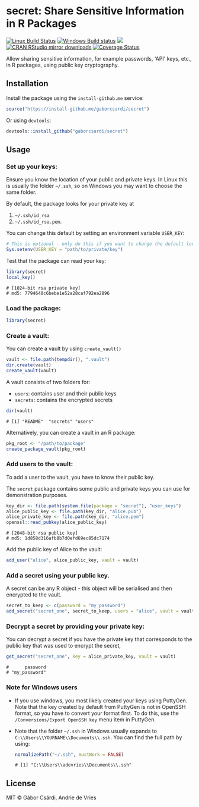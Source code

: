 # secret: Share Sensitive Information in R Packages




[![Linux Build Status](https://travis-ci.org/gaborcsardi/secret.svg?branch=master)](https://travis-ci.org/gaborcsardi/secret)
[![Windows Build status](https://ci.appveyor.com/api/projects/status/github/gaborcsardi/secret?svg=true)](https://ci.appveyor.com/project/gaborcsardi/secret)
[![](http://www.r-pkg.org/badges/version/secret)](http://www.r-pkg.org/pkg/secret)
[![CRAN RStudio mirror downloads](http://cranlogs.r-pkg.org/badges/secret)](http://www.r-pkg.org/pkg/secret)
[![Coverage Status](https://img.shields.io/codecov/c/github/gaborcsardi/secret/master.svg)](https://codecov.io/github/gaborcsardi/secret?branch=master)

Allow sharing sensitive information, for example passwords, 'API' keys,
etc., in R packages, using public key cryptography.

## Installation

Install the package using the `install-github.me` service:


```r
source("https://install-github.me/gaborcsardi/secret")
```
    
Or using `devtools`:


```r
devtools::install_github("gaborcsardi/secret")
```


## Usage


### Set up your keys:

Ensure you know the location of your public and private keys. In Linux this is usually the folder `~/.ssh`, so on Windows you may want to choose the same folder.

By default, the package looks for your private key at 

1. `~/.ssh/id_rsa`
1. `~/.ssh/id_rsa.pem`.

You can change this default by setting an environment variable `USER_KEY`:


```r
# This is optional - only do this if you want to change the default location
Sys.setenv(USER_KEY = "path/to/private/key")
```

Test that the package can read your key:


```r
library(secret)
local_key()
```

```
# [1024-bit rsa private key]
# md5: 7794640c6bebe1e52a28caf792ea2896
```


### Load the package:


```r
library(secret)
```


### Create a vault:

You can create a vault by using `create_vault()`


```r
vault <- file.path(tempdir(), ".vault")
dir.create(vault)
create_vault(vault)
```

A vault consists of two folders for:

* `users`: contains user and their public keys
* `secrets`: contains the encrypted secrets


```r
dir(vault)
```

```
# [1] "README"  "secrets" "users"
```

Alternatively, you can create a vault in an R package:


```r
pkg_root <- "/path/to/package"
create_package_vault(pkg_root)
```


### Add users to the vault:

To add a user to the vault, you have to know their public key.

The `secret` package contains some public and private keys you can use for demonstration purposes.


```r
key_dir <- file.path(system.file(package = "secret"), "user_keys")
alice_public_key <- file.path(key_dir, "alice.pub")
alice_private_key <- file.path(key_dir, "alice.pem")
openssl::read_pubkey(alice_public_key)
```

```
# [2048-bit rsa public key]
# md5: 1d858d316afb8b7d0efd69ec85dc7174
```

Add the public key of Alice to the vault:


```r
add_user("alice", alice_public_key, vault = vault)
```
    

### Add a secret using your public key.

A secret can be any R object - this object will be serialised and then encrypted to the vault.


```r
secret_to_keep <- c(password = "my_password")
add_secret("secret_one", secret_to_keep, users = "alice", vault = vault)
```


### Decrypt a secret by providing your private key:

You can decrypt a secret if you have the private key that corresponds to the public key that was used to encrypt the secret,


```r
get_secret("secret_one", key = alice_private_key, vault = vault)
```

```
#      password 
# "my_password"
```


### Note for Windows users

  * If you use windows, you most likely created your keys using PuttyGen. Note that the key created by default from PuttyGen is not in OpenSSH format, so you have to convert your format first. To do this, use the  `/Conversions/Export OpenSSH key` menu item in  PuttyGen.
  
  * Note that the folder `~/.ssh` in Windows usually expands to `C:\\Users\\YOURNAME\\Documents\\.ssh`. You can find the full path by using:

    
    ```r
    normalizePath("~/.ssh", mustWork = FALSE)
    ```
    
    ```
    # [1] "C:\\Users\\adevries\\Documents\\.ssh"
    ```




## License

MIT © Gábor Csárdi, Andrie de Vries
